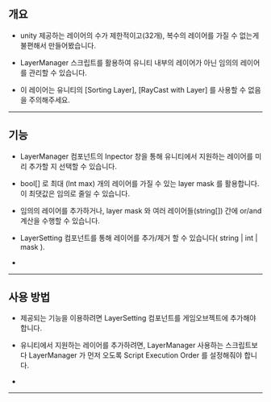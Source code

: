 ## 개요  

* unity 제공하는 레이어의 수가 제한적이고(32개), 복수의 레이어를 가질 수 없는게 불편해서 만들어봤습니다.

* LayerManager 스크립트를 활용하여 유니티 내부의 레이어가 아닌 임의의 레이어를 관리할 수 있습니다.

* 이 레이어는 유니티의 [Sorting Layer], [RayCast with Layer] 를 사용할 수 없음을 주의해주세요.

---

## 기능

* LayerManager 컴포넌트의 Inpector 창을 통해 유니티에서 지원하는 레이어를 미리 추가할 지 선택할 수 있습니다.

* bool[] 로 최대 (Int max) 개의 레이어를 가질 수 있는 layer mask 를 활용합니다.
 이 최댓값은 임의로 줄일 수 있습니다.

* 임의의 레이어를 추가하거나, layer mask 와 여러 레이어들(string[]) 간에 or/and 계산을 수행할 수 있습니다.

* LayerSetting 컴포넌트를 통해 레이어를 추가/제거 할 수 있습니다( string | int | mask ).

* 

---

## 사용 방법

* 제공되는 기능을 이용하려면 LayerSetting 컴포넌트를 게임오브젝트에 추가해야 합니다.

* 유니티에서 지원하는 레이어를 추가하려면, LayerManager 사용하는 스크립트보다 LayerManager 가 먼저 오도록 Script Execution Order 를 설정해줘야 합니다.

* 

---
